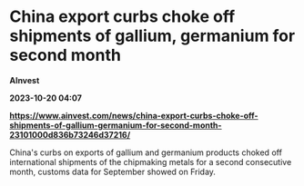 # China export curbs choke off shipments of gallium, germanium for second month
**AInvest**

**2023-10-20 04:07**

**https://www.ainvest.com/news/china-export-curbs-choke-off-shipments-of-gallium-germanium-for-second-month-23101000d836b73246d37216/**

China's curbs on exports of gallium and germanium products choked off international shipments of the chipmaking metals for a second consecutive month, customs data for September showed on Friday.